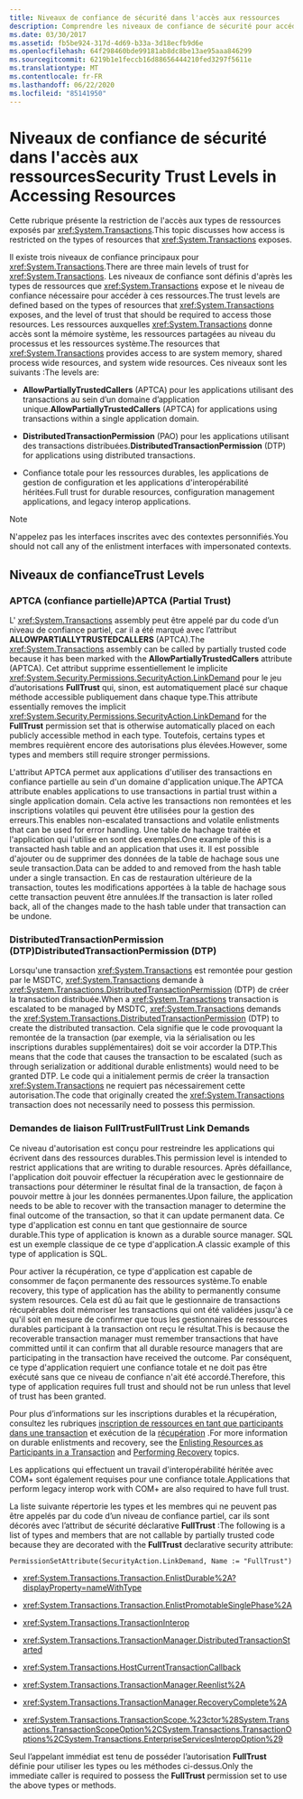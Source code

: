 ```yaml
---
title: Niveaux de confiance de sécurité dans l'accès aux ressources
description: Comprendre les niveaux de confiance de sécurité pour accéder aux ressources dans .NET. Il existe 3 niveaux de confiance principaux pour System. transactions.
ms.date: 03/30/2017
ms.assetid: fb5be924-317d-4d69-b33a-3d18ecfb9d6e
ms.openlocfilehash: 64f298460bde99181ab8dc8be13ae95aaa846299
ms.sourcegitcommit: 6219b1e1feccb16d88656444210fed3297f5611e
ms.translationtype: MT
ms.contentlocale: fr-FR
ms.lasthandoff: 06/22/2020
ms.locfileid: "85141950"
---
```

# <a name="security-trust-levels-in-accessing-resources"></a><span data-ttu-id="21deb-104">Niveaux de confiance de sécurité dans l'accès aux ressources</span><span class="sxs-lookup"><span data-stu-id="21deb-104">Security Trust Levels in Accessing Resources</span></span>
<span data-ttu-id="21deb-105">Cette rubrique présente la restriction de l'accès aux types de ressources exposés par <xref:System.Transactions>.</span><span class="sxs-lookup"><span data-stu-id="21deb-105">This topic discusses how access is restricted on the types of resources that <xref:System.Transactions> exposes.</span></span>  
  
 <span data-ttu-id="21deb-106">Il existe trois niveaux de confiance principaux pour <xref:System.Transactions>.</span><span class="sxs-lookup"><span data-stu-id="21deb-106">There are three main levels of trust for <xref:System.Transactions>.</span></span> <span data-ttu-id="21deb-107">Les niveaux de confiance sont définis d'après les types de ressources que <xref:System.Transactions> expose et le niveau de confiance nécessaire pour accéder à ces ressources.</span><span class="sxs-lookup"><span data-stu-id="21deb-107">The trust levels are defined based on the types of resources that <xref:System.Transactions> exposes, and the level of trust that should be required to access those resources.</span></span> <span data-ttu-id="21deb-108">Les ressources auxquelles <xref:System.Transactions> donne accès sont la mémoire système, les ressources partagées au niveau du processus et les ressources système.</span><span class="sxs-lookup"><span data-stu-id="21deb-108">The resources that <xref:System.Transactions> provides access to are system memory, shared process wide resources, and system wide resources.</span></span> <span data-ttu-id="21deb-109">Ces niveaux sont les suivants :</span><span class="sxs-lookup"><span data-stu-id="21deb-109">The levels are:</span></span>  
  
- <span data-ttu-id="21deb-110">**AllowPartiallyTrustedCallers** (APTCA) pour les applications utilisant des transactions au sein d’un domaine d’application unique.</span><span class="sxs-lookup"><span data-stu-id="21deb-110">**AllowPartiallyTrustedCallers** (APTCA) for applications using transactions within a single application domain.</span></span>  
  
- <span data-ttu-id="21deb-111">**DistributedTransactionPermission** (PAO) pour les applications utilisant des transactions distribuées.</span><span class="sxs-lookup"><span data-stu-id="21deb-111">**DistributedTransactionPermission** (DTP) for applications using distributed transactions.</span></span>  
  
- <span data-ttu-id="21deb-112">Confiance totale pour les ressources durables, les applications de gestion de configuration et les applications d'interopérabilité héritées.</span><span class="sxs-lookup"><span data-stu-id="21deb-112">Full trust for durable resources, configuration management applications, and legacy interop applications.</span></span>  
  
> [!NOTE]
> <span data-ttu-id="21deb-113">N'appelez pas les interfaces inscrites avec des contextes personnifiés.</span><span class="sxs-lookup"><span data-stu-id="21deb-113">You should not call any of the enlistment interfaces with impersonated contexts.</span></span>  
  
## <a name="trust-levels"></a><span data-ttu-id="21deb-114">Niveaux de confiance</span><span class="sxs-lookup"><span data-stu-id="21deb-114">Trust Levels</span></span>  
  
### <a name="aptca-partial-trust"></a><span data-ttu-id="21deb-115">APTCA (confiance partielle)</span><span class="sxs-lookup"><span data-stu-id="21deb-115">APTCA (Partial Trust)</span></span>  
 <span data-ttu-id="21deb-116">L' <xref:System.Transactions> assembly peut être appelé par du code d’un niveau de confiance partiel, car il a été marqué avec l’attribut **ALLOWPARTIALLYTRUSTEDCALLERS** (APTCA).</span><span class="sxs-lookup"><span data-stu-id="21deb-116">The <xref:System.Transactions> assembly can be called by partially trusted code because it has been marked with the **AllowPartiallyTrustedCallers** attribute (APTCA).</span></span> <span data-ttu-id="21deb-117">Cet attribut supprime essentiellement le implicite <xref:System.Security.Permissions.SecurityAction.LinkDemand> pour le jeu d’autorisations **FullTrust** qui, sinon, est automatiquement placé sur chaque méthode accessible publiquement dans chaque type.</span><span class="sxs-lookup"><span data-stu-id="21deb-117">This attribute essentially removes the implicit <xref:System.Security.Permissions.SecurityAction.LinkDemand> for the **FullTrust** permission set that is otherwise automatically placed on each publicly accessible method in each type.</span></span> <span data-ttu-id="21deb-118">Toutefois, certains types et membres requièrent encore des autorisations plus élevées.</span><span class="sxs-lookup"><span data-stu-id="21deb-118">However, some types and members still require stronger permissions.</span></span>  
  
 <span data-ttu-id="21deb-119">L'attribut APTCA permet aux applications d'utiliser des transactions en confiance partielle au sein d'un domaine d'application unique.</span><span class="sxs-lookup"><span data-stu-id="21deb-119">The APTCA attribute enables applications to use transactions in partial trust within a single application domain.</span></span> <span data-ttu-id="21deb-120">Cela active les transactions non remontées et les inscriptions volatiles qui peuvent être utilisées pour la gestion des erreurs.</span><span class="sxs-lookup"><span data-stu-id="21deb-120">This enables non-escalated transactions and volatile enlistments that can be used for error handling.</span></span> <span data-ttu-id="21deb-121">Une table de hachage traitée et l'application qui l'utilise en sont des exemples.</span><span class="sxs-lookup"><span data-stu-id="21deb-121">One example of this is a transacted hash table and an application that uses it.</span></span> <span data-ttu-id="21deb-122">Il est possible d'ajouter ou de supprimer des données de la table de hachage sous une seule transaction.</span><span class="sxs-lookup"><span data-stu-id="21deb-122">Data can be added to and removed from the hash table under a single transaction.</span></span> <span data-ttu-id="21deb-123">En cas de restauration ultérieure de la transaction, toutes les modifications apportées à la table de hachage sous cette transaction peuvent être annulées.</span><span class="sxs-lookup"><span data-stu-id="21deb-123">If the transaction is later rolled back, all of the changes made to the hash table under that transaction can be undone.</span></span>  
  
### <a name="distributedtransactionpermission-dtp"></a><span data-ttu-id="21deb-124">DistributedTransactionPermission (DTP)</span><span class="sxs-lookup"><span data-stu-id="21deb-124">DistributedTransactionPermission (DTP)</span></span>  
 <span data-ttu-id="21deb-125">Lorsqu'une transaction <xref:System.Transactions> est remontée pour gestion par le MSDTC, <xref:System.Transactions> demande à <xref:System.Transactions.DistributedTransactionPermission> (DTP) de créer la transaction distribuée.</span><span class="sxs-lookup"><span data-stu-id="21deb-125">When a <xref:System.Transactions> transaction is escalated to be managed by MSDTC, <xref:System.Transactions> demands the <xref:System.Transactions.DistributedTransactionPermission> (DTP) to create the distributed transaction.</span></span> <span data-ttu-id="21deb-126">Cela signifie que le code provoquant la remontée de la transaction (par exemple, via la sérialisation ou les inscriptions durables supplémentaires) doit se voir accorder la DTP.</span><span class="sxs-lookup"><span data-stu-id="21deb-126">This means that the code that causes the transaction to be escalated (such as through serialization or additional durable enlistments) would need to be granted DTP.</span></span> <span data-ttu-id="21deb-127">Le code qui a initialement permis de créer la transaction <xref:System.Transactions> ne requiert pas nécessairement cette autorisation.</span><span class="sxs-lookup"><span data-stu-id="21deb-127">The code that originally created the <xref:System.Transactions> transaction does not necessarily need to possess this permission.</span></span>  
  
### <a name="fulltrust-link-demands"></a><span data-ttu-id="21deb-128">Demandes de liaison FullTrust</span><span class="sxs-lookup"><span data-stu-id="21deb-128">FullTrust Link Demands</span></span>  
 <span data-ttu-id="21deb-129">Ce niveau d'autorisation est conçu pour restreindre les applications qui écrivent dans des ressources durables.</span><span class="sxs-lookup"><span data-stu-id="21deb-129">This permission level is intended to restrict applications that are writing to durable resources.</span></span> <span data-ttu-id="21deb-130">Après défaillance, l'application doit pouvoir effectuer la récupération avec le gestionnaire de transactions pour déterminer le résultat final de la transaction, de façon à pouvoir mettre à jour les données permanentes.</span><span class="sxs-lookup"><span data-stu-id="21deb-130">Upon failure, the application needs to be able to recover with the transaction manager to determine the final outcome of the transaction, so that it can update permanent data.</span></span> <span data-ttu-id="21deb-131">Ce type d'application est connu en tant que gestionnaire de source durable.</span><span class="sxs-lookup"><span data-stu-id="21deb-131">This type of application is known as a durable source manager.</span></span> <span data-ttu-id="21deb-132">SQL est un exemple classique de ce type d'application.</span><span class="sxs-lookup"><span data-stu-id="21deb-132">A classic example of this type of application is SQL.</span></span>  
  
 <span data-ttu-id="21deb-133">Pour activer la récupération, ce type d'application est capable de consommer de façon permanente des ressources système.</span><span class="sxs-lookup"><span data-stu-id="21deb-133">To enable recovery, this type of application has the ability to permanently consume system resources.</span></span> <span data-ttu-id="21deb-134">Cela est dû au fait que le gestionnaire de transactions récupérables doit mémoriser les transactions qui ont été validées jusqu'à ce qu'il soit en mesure de confirmer que tous les gestionnaires de ressources durables participant à la transaction ont reçu le résultat.</span><span class="sxs-lookup"><span data-stu-id="21deb-134">This is because the recoverable transaction manager must remember transactions that have committed until it can confirm that all durable resource managers that are participating in the transaction have received the outcome.</span></span> <span data-ttu-id="21deb-135">Par conséquent, ce type d'application requiert une confiance totale et ne doit pas être exécuté sans que ce niveau de confiance n'ait été accordé.</span><span class="sxs-lookup"><span data-stu-id="21deb-135">Therefore, this type of application requires full trust and should not be run unless that level of trust has been granted.</span></span>  
  
 <span data-ttu-id="21deb-136">Pour plus d’informations sur les inscriptions durables et la récupération, consultez les rubriques [inscription de ressources en tant que participants dans une transaction](enlisting-resources-as-participants-in-a-transaction.md) et exécution de la [récupération](performing-recovery.md) .</span><span class="sxs-lookup"><span data-stu-id="21deb-136">For more information on durable enlistments and recovery, see the [Enlisting Resources as Participants in a Transaction](enlisting-resources-as-participants-in-a-transaction.md) and [Performing Recovery](performing-recovery.md) topics.</span></span>  
  
 <span data-ttu-id="21deb-137">Les applications qui effectuent un travail d'interopérabilité héritée avec COM+ sont également requises pour une confiance totale.</span><span class="sxs-lookup"><span data-stu-id="21deb-137">Applications that perform legacy interop work with COM+ are also required to have full trust.</span></span>  
  
 <span data-ttu-id="21deb-138">La liste suivante répertorie les types et les membres qui ne peuvent pas être appelés par du code d’un niveau de confiance partiel, car ils sont décorés avec l’attribut de sécurité déclarative **FullTrust** :</span><span class="sxs-lookup"><span data-stu-id="21deb-138">The following is a list of types and members that are not callable by partially trusted code because they are decorated with the **FullTrust** declarative security attribute:</span></span>  
  
 `PermissionSetAttribute(SecurityAction.LinkDemand, Name := "FullTrust")`  
  
- <xref:System.Transactions.Transaction.EnlistDurable%2A?displayProperty=nameWithType>  
  
- <xref:System.Transactions.Transaction.EnlistPromotableSinglePhase%2A>  
  
- <xref:System.Transactions.TransactionInterop>  
  
- <xref:System.Transactions.TransactionManager.DistributedTransactionStarted>  
  
- <xref:System.Transactions.HostCurrentTransactionCallback>  
  
- <xref:System.Transactions.TransactionManager.Reenlist%2A>  
  
- <xref:System.Transactions.TransactionManager.RecoveryComplete%2A>  
  
- <xref:System.Transactions.TransactionScope.%23ctor%28System.Transactions.TransactionScopeOption%2CSystem.Transactions.TransactionOptions%2CSystem.Transactions.EnterpriseServicesInteropOption%29>  
  
 <span data-ttu-id="21deb-139">Seul l’appelant immédiat est tenu de posséder l’autorisation **FullTrust** définie pour utiliser les types ou les méthodes ci-dessus.</span><span class="sxs-lookup"><span data-stu-id="21deb-139">Only the immediate caller is required to possess the **FullTrust** permission set to use the above types or methods.</span></span>
